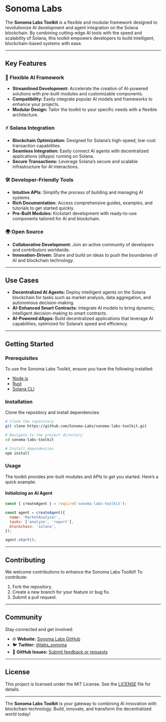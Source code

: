 # Sonoma Labs

The **Sonoma Labs Toolkit** is a flexible and modular framework designed to revolutionize AI development and agent integration on the Solana blockchain. By combining cutting-edge AI tools with the speed and scalability of Solana, this toolkit empowers developers to build intelligent, blockchain-based systems with ease.

---

## Key Features

### 🚀 Flexible AI Framework
- **Streamlined Development:** Accelerate the creation of AI-powered solutions with pre-built modules and customizable components.
- **Compatibility:** Easily integrate popular AI models and frameworks to enhance your projects.
- **Modular Design:** Tailor the toolkit to your specific needs with a flexible architecture.

### ⚡ Solana Integration
- **Blockchain Optimization:** Designed for Solana’s high-speed, low-cost transaction capabilities.
- **Seamless Integration:** Easily connect AI agents with decentralized applications (dApps) running on Solana.
- **Secure Transactions:** Leverage Solana’s secure and scalable infrastructure for AI interactions.

### 🛠️ Developer-Friendly Tools
- **Intuitive APIs:** Simplify the process of building and managing AI systems.
- **Rich Documentation:** Access comprehensive guides, examples, and tutorials to get started quickly.
- **Pre-Built Modules:** Kickstart development with ready-to-use components tailored for AI and blockchain.

### 🌍 Open Source
- **Collaborative Development:** Join an active community of developers and contributors worldwide.
- **Innovation-Driven:** Share and build on ideas to push the boundaries of AI and blockchain technology.

---

## Use Cases

- **Decentralized AI Agents:** Deploy intelligent agents on the Solana blockchain for tasks such as market analysis, data aggregation, and autonomous decision-making.
- **AI-Enhanced Smart Contracts:** Integrate AI models to bring dynamic, intelligent decision-making to smart contracts.
- **AI-Powered dApps:** Build decentralized applications that leverage AI capabilities, optimized for Solana’s speed and efficiency.

---

## Getting Started

### Prerequisites
To use the Sonoma Labs Toolkit, ensure you have the following installed:
- [Node.js](https://nodejs.org/)
- [Rust](https://www.rust-lang.org/)
- [Solana CLI](https://docs.solana.com/cli/install-solana-cli-tools)

### Installation
Clone the repository and install dependencies:
```bash
# Clone the repository
git clone https://github.com/Sonoma-Labs/sonoma-labs-toolkit.git

# Navigate to the project directory
cd sonoma-labs-toolkit

# Install dependencies
npm install
```

### Usage
The toolkit provides pre-built modules and APIs to get you started. Here’s a quick example:

#### Initializing an AI Agent
```javascript
const { createAgent } = require('sonoma-labs-toolkit');

const agent = createAgent({
  name: 'MarketAnalyzer',
  tasks: ['analyze', 'report'],
  blockchain: 'solana',
});

agent.start();
```

---

## Contributing

We welcome contributions to enhance the Sonoma Labs Toolkit! To contribute:
1. Fork the repository.
2. Create a new branch for your feature or bug fix.
3. Submit a pull request.

---

## Community

Stay connected and get involved:
- 🌐 **Website:** [Sonoma Labs GitHub](https://github.com/Sonoma-Labs)
- 🐦 **Twitter:** [@labs_sonoma](https://x.com/labs_sonoma)
- 💬 **GitHub Issues:** [Submit feedback or requests](https://github.com/Sonoma-Labs/sonoma-labs-toolkit/issues)

---

## License

This project is licensed under the MIT License. See the [LICENSE](./LICENSE) file for details.

---

The **Sonoma Labs Toolkit** is your gateway to combining AI innovation with blockchain technology. Build, innovate, and transform the decentralized world today!
